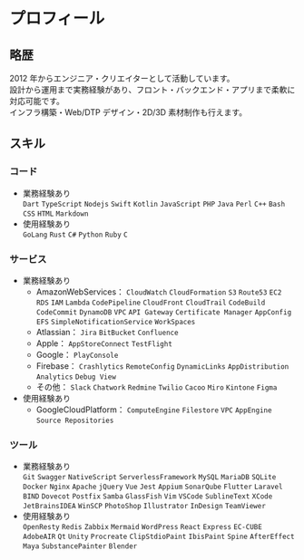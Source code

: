 # プロフィール

## 略歴

2012 年からエンジニア・クリエイターとして活動しています。  
設計から運用まで実務経験があり、フロント・バックエンド・アプリまで柔軟に対応可能です。  
インフラ構築・Web/DTP デザイン・2D/3D 素材制作も行えます。

## スキル

### コード

- 業務経験あり  
  `Dart`
  `TypeScript`
  `Nodejs`
  `Swift`
  `Kotlin`
  `JavaScript`
  `PHP`
  `Java`
  `Perl`
  `C++`
  `Bash`
  `CSS`
  `HTML`
  `Markdown`
- 使用経験あり  
  `GoLang`
  `Rust`
  `C#`
  `Python`
  `Ruby`
  `C`

### サービス

- 業務経験あり
  - AmazonWebServices：
    `CloudWatch`
    `CloudFormation`
    `S3`
    `Route53`
    `EC2`
    `RDS`
    `IAM`
    `Lambda`
    `CodePipeline`
    `CloudFront`
    `CloudTrail`
    `CodeBuild`
    `CodeCommit`
    `DynamoDB`
    `VPC`
    `API Gateway`
    `Certificate Manager`
    `AppConfig`
    `EFS`
    `SimpleNotificationService`
    `WorkSpaces`
  - Atlassian：
    `Jira`
    `BitBucket`
    `Confluence`
  - Apple：
    `AppStoreConnect`
    `TestFlight`
  - Google：
    `PlayConsole`
  - Firebase：
    `Crashlytics`
    `RemoteConfig`
    `DynamicLinks`
    `AppDistribution`
    `Analytics`
    `Debug View`
  - その他：
    `Slack`
    `Chatwork`
    `Redmine`
    `Twilio`
    `Cacoo`
    `Miro`
    `Kintone`
    `Figma`
- 使用経験あり
  - GoogleCloudPlatform：
    `ComputeEngine`
    `Filestore`
    `VPC`
    `AppEngine`
    `Source Repositories`

### ツール

- 業務経験あり  
  `Git`
  `Swagger`
  `NativeScript`
  `ServerlessFramework`
  `MySQL`
  `MariaDB`
  `SQLite`
  `Docker`
  `Nginx`
  `Apache`
  `jQuery`
  `Vue`
  `Jest`
  `Appium`
  `SonarQube`
  `Flutter`
  `Laravel`
  `BIND`
  `Dovecot`
  `Postfix`
  `Samba`
  `GlassFish`
  `Vim`
  `VSCode`
  `SublineText`
  `XCode`
  `JetBrainsIDEA`
  `WinSCP`
  `PhotoShop`
  `Illustrator`
  `InDesign`
  `TeamViewer`
- 使用経験あり  
  `OpenResty`
  `Redis`
  `Zabbix`
  `Mermaid`
  `WordPress`
  `React`
  `Express`
  `EC-CUBE`
  `AdobeAIR`
  `Qt`
  `Unity`
  `Procreate`
  `ClipStdioPaint`
  `IbisPaint`
  `Spine`
  `AfterEffect`
  `Maya`
  `SubstancePainter`
  `Blender`
